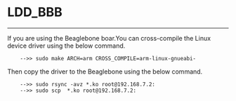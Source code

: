 # LDD_BBB
*******************************************

If you are using the Beaglebone boar.You can cross-compile the Linux device driver using the below command.
	
		-->> sudo make ARCH=arm CROSS_COMPILE=arm-linux-gnueabi-

Then copy the driver to the Beaglebone using the below command.

		-->> sudo rsync -avz *.ko root@192.168.7.2: 
		-->> sudo scp  *.ko root@192.168.7.2:
		
		
